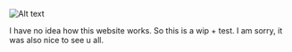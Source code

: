 ![Alt text](https://media.discordapp.net/attachments/916293578957938739/1280157648074833982/Screenshot_3570.png?ex=66f95637&is=66f804b7&hm=17b961f0c8151720552206676c0f1f06b2a2d9420f3819160d2a55f8361ae935&=&format=webp&quality=lossless&width=660&height=164)
   
   I have no idea how this website works. So this is a wip + test.
I am sorry, it was also nice to see u all. 
